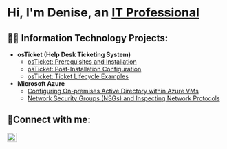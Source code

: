 <h1>Hi, I'm Denise, an <a href="https://linkedin.com/in/Josh">IT Professional</a></h1>

<h2>👨‍💻 Information Technology Projects:</h2>

- <b>osTicket (Help Desk Ticketing System)</b>
  - [osTicket: Prerequisites and Installation](https://github.com/denisehenderson/osticket-prereqs)
  - [osTicket: Post-Installation Configuration](https://github.com/denisehenderson/post-install-config)
  - [osTicket: Ticket Lifecycle Examples](https://github.com/denisehenderson/ticket-lifecycle)
- <b>Microsoft Azure</b>
  - [Configuring On-premises Active Directory within Azure VMs](https://github.com/denisehenderson/configure-ad)
  - [Network Security Groups (NSGs) and Inspecting Network Protocols](https://github.com/denisehenderson/azure-network-protocols)

<h2>🤳Connect with me:</h2>

[<img align="left" alt="Josh | LinkedIn" width="22px" src="https://cdn.jsdelivr.net/npm/simple-icons@v3/icons/linkedin.svg" />][linkedin]

[linkedin]: https://linkedin.com/in/Denise
